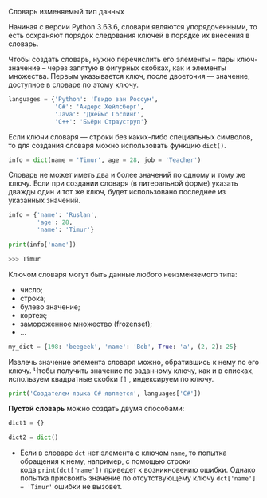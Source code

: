 
Словарь изменяемый тип данных

Начиная с версии Python 3.63.6, словари являются упорядоченными, то есть сохраняют порядок следования ключей в порядке их внесения в словарь.

Чтобы создать словарь, нужно перечислить его элементы – пары ключ-значение – через запятую в фигурных скобках, как и элементы множества. Первым указывается ключ, после двоеточия — значение, доступное в словаре по этому ключу.

```python
languages = {'Python': 'Гвидо ван Россум',
			 'C#': 'Андерс Хейлсберг',
			 'Java': 'Джеймс Гослинг',
			 'C++': 'Бьёрн Страуструп'}
```

Если ключи словаря — строки без каких-либо специальных символов, то для создания словаря можно использовать функцию `dict()`.

```python
info = dict(name = 'Timur', age = 28, job = 'Teacher')
```

Словарь не может иметь два и более значений по одному и тому же ключу. Если при создании словаря (в литеральной форме) указать дважды один и тот же ключ, будет использовано последнее из указанных значений.

```python
info = {'name': 'Ruslan', 
		'age': 28, 
		'name': 'Timur'} 
		
print(info['name'])

>>> Timur
```

Ключом словаря могут быть данные любого неизменяемого типа:

- число;
- строка;
- булево значение;
- кортеж;
- замороженное множество (frozenset);
- ...

```python
my_dict = {198: 'beegeek', 'name': 'Bob', True: 'a', (2, 2): 25}
```

Извлечь значение элемента словаря можно, обратившись к нему по его ключу. Чтобы получить значение по заданному ключу, как и в списках, используем квадратные скобки `[]` , индексируем по ключу.

```python
print('Создателем языка C# является', languages['C#'])
```

**Пустой словарь** можно создать двумя способами:

```python
dict1 = {} 

dict2 = dict()
```

- Если в словаре `dct` нет элемента с ключом `name`, то попытка обращения к нему, например, с помощью строки кода `print(dct['name'])` приведет к возникновению ошибки. Однако попытка присвоить значение по отсутствующему ключу `dct['name'] = 'Timur'` ошибки не вызовет.